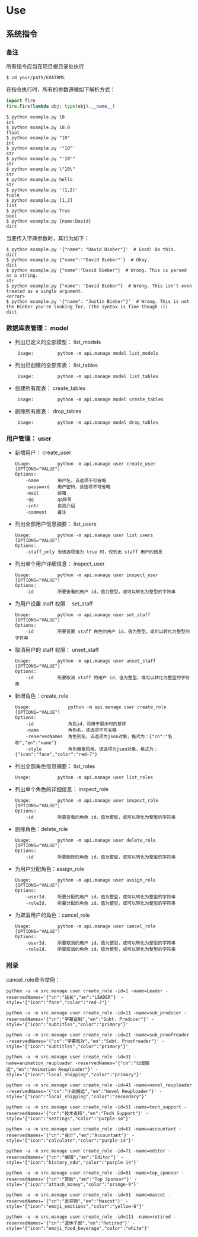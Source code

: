 # Use

## 系统指令

### 备注

所有指令应当在项目根目录处执行

```shell
$ cd your/path/EDATRMS
```

在指令执行时，所有的参数遵循如下解析方式：

```python
import fire
fire.Fire(lambda obj: type(obj).__name__)
```

```shell
$ python example.py 10
int
$ python example.py 10.0
float
$ python example.py "10"
int
$ python example.py '"10"'
str
$ python example.py "'10'"
str
$ python example.py \"10\"
str
$ python example.py hello
str
$ python example.py '(1,2)'
tuple
$ python example.py [1,2]
list
$ python example.py True
bool
$ python example.py {name:David}
dict
```

当要传入字典参数时，其行为如下：

```shell
$ python example.py '{"name": "David Bieber"}'  # Good! Do this.
dict
$ python example.py {"name":'"David Bieber"'}  # Okay.
dict
$ python example.py {"name":"David Bieber"}  # Wrong. This is parsed as a string.
str
$ python example.py {"name": "David Bieber"}  # Wrong. This isn't even treated as a single argument.
<error>
$ python example.py '{"name": "Justin Bieber"}'  # Wrong. This is not the Bieber you're looking for. (The syntax is fine though :))
dict
```



### 数据库表管理： model

- 列出已定义的全部模型： list_models

    ```shell
     Usage:         python -m api.manage model list_models
    ```

- 列出已创建的全部库表： list_tables

    ```shell
     Usage:         python -m api.manage model list_tables
    ```

- 创建所有库表： create_tables

    ```shell
     Usage:         python -m api.manage model create_tables
    ```

- 删除所有库表： drop_tables

    ```shell
     Usage:         python -m api.manage model drop_tables
    ```



### 用户管理： user

- 新增用户： create_user

    ```shell
    Usage:          python -m api.manage user create_user [OPTIONS="VALUE"]
    Options:
        -name       用户名，该选项不可省略
        -password   用户密码，该选项不可省略
        -mail       邮箱
        -qq     	qq账号
        -intr       自我介绍
        -comment    备注 
    ```

- 列出全部用户信息摘要： list_users

    ```shell
    Usage:          python -m api.manage user list_users [OPTIONS="VALUE"]
    Options:
        -staff_only	当该选项值为 true 时，仅列出 staff 用户的信息
    ```

- 列出单个用户详细信息： inspect_user

    ```shell
    Usage:          python -m api.manage user inspect_user [OPTIONS="VALUE"]
    Options:
        -id         所要查看的用户 id，值为整型，或可以转化为整型的字符串
    ```
    
- 为用户设置 staff 权限： set_staff

    ```shell
    Usage:          python -m api.manage user set_staff [OPTIONS="VALUE"]
    Options:
        -id         所要设置 staff 角色的用户 id，值为整型，或可以转化为整型的字符串
    ```

- 取消用户的 staff 权限： unset_staff

    ```shell
    Usage:          python -m api.manage user unset_staff [OPTIONS="VALUE"]
    Options:
        -id         所要取消 staff 的用户 id，值为整型，或可以转化为整型的字符串
    ```
    
- 新增角色：create_role

    ```shell
    Usage:              python -m api.manage user create_role [OPTIONS="VALUE"]
    Options:
        -id             角色id，将用于展示时的排序
        -name           角色名，该选项不可省略
        -reservedNames  角色别名，该选项为json对象，格式为：{"cn":"名称","en":"name"}
        -style          角色徽章风格，该选项为json对象，格式为：{"icon":"face","color":"red-7"}
    ```

- 列出全部角色信息摘要： list_roles

  ```shell
  Usage:          python -m api.manage user list_roles
  ```

- 列出单个角色的详细信息： inspect_role

  ```shell
  Usage:          python -m api.manage user inspect_role [OPTIONS="VALUE"]
  Options:
      -id         所要查看的角色 id，值为整型，或可以转化为整型的字符串
  ```

- 删除角色：delete_role

  ```shell
  Usage:          python -m api.manage user delete_role [OPTIONS="VALUE"]
  Options:
      -id         所要删除的角色 id，值为整型，或可以转化为整型的字符串
  ```

- 为用户分配角色：assign_role

  ```shell
  Usage:          python -m api.manage user assign_role [OPTIONS="VALUE"]
  Options:
      -userId.    所要分配的用户 id，值为整型，或可以转化为整型的字符串
      -roleId.    所要分配的角色 id，值为整型，或可以转化为整型的字符串
  ```

- 为取消用户的角色：cancel_role

  ```shell
  Usage:          python -m api.manage user cancel_role [OPTIONS="VALUE"]
  Options:
      -userId.    所要取消的用户 id，值为整型，或可以转化为整型的字符串
      -roleId.    所要取消的角色 id，值为整型，或可以转化为整型的字符串
  ```



### 附录

cancel_role命令举例：

```shell
python -u -m src.manage user create_role -id=1 -name=Leader -reservedNames='{"cn":"站长","en":"LEADER"}' -style='{"icon":"face","color":"red-7"}'

python -u -m src.manage user create_role -id=11 -name=sub_producer -reservedNames='{"cn":"字幕监制","en":"Subt. Producer"}' -style='{"icon":"subtitles","color":"primary"}'

python -u -m src.manage user create_role -id=21 -name=sub_proofreader -reservedNames='{"cn":"字幕校对","en":"Subt. Proofreader"}' -style='{"icon":"subtitles","color":"primary"}'

python -u -m src.manage user create_role -id=31 -name=animation_reuploader -reservedNames='{"cn":"动漫搬运","en":"Animation Reuploader"}' -style='{"icon":"local_shipping","color":"primary"}'

python -u -m src.manage user create_role -id=41 -name=novel_reuploader -reservedNames='{"cn":"小说搬运","en":"Novel Reuploader"}' -style='{"icon":"local_shipping","color":"secondary"}'

python -u -m src.manage user create_role -id=51 -name=tech_support -reservedNames='{"cn":"技术支持","en":"Tech Support"}' -style='{"icon":"settings","color":"purple-14"}'

python -u -m src.manage user create_role -id=61 -name=accountant -reservedNames='{"cn":"会计","en":"Accountant"}' -style='{"icon":"calculate","color":"purple-14"}'

python -u -m src.manage user create_role -id=71 -name=editor -reservedNames='{"cn":"编辑","en":"Editor"}' -style='{"icon":"history_edu","color":"purple-14"}'

python -u -m src.manage user create_role -id=81 -name=top_sponsor -reservedNames='{"cn":"赞助","en":"Top Sponsor"}' -style='{"icon":"attach_money","color":"orange-9"}'

python -u -m src.manage user create_role -id=91 -name=mascot -reservedNames='{"cn":"吉祥物","en":"Mascot"}' -style='{"icon":"emoji_emotions","color":"yellow-6"}'

python -u -m src.manage user create_role -id=111 -name=retired -reservedNames='{"cn":"退休干部","en":"Retired"}' -style='{"icon":"emoji_food_beverage","color":"white"}'
```



### 

